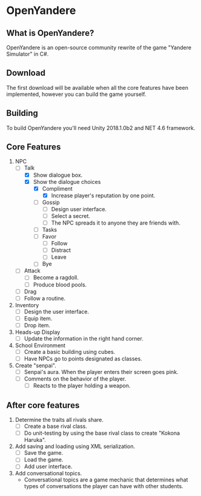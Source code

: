 # OpenYandere

## What is OpenYandere?

OpenYandere is an open-source community rewrite of the game "Yandere Simulator" in C#.

## Download

The first download will be available when all the core features have been implemented, however you can build the game yourself.

## Building

To build OpenYandere you'll need Unity 2018.1.0b2 and NET 4.6 framework.

## Core Features

1. NPC
	- [ ] Talk
		- [x] Show dialogue box.
		- [x] Show the dialogue choices
			- [x] Compliment
				- [x] Increase player's reputation by one point.
			- [ ] Gossip
				- [ ] Design user interface.
				- [ ] Select a secret.
				- [ ] The NPC spreads it to anyone they are friends with.
			- [ ] Tasks
			- [ ] Favor
				- [ ] Follow
				- [ ] Distract
				- [ ] Leave
			- [ ] Bye
		
	- [ ] Attack
		- [ ] Become a ragdoll.
		- [ ] Produce blood pools.
	- [ ] Drag
	- [ ] Follow a routine.

2. Inventory
	- [ ] Design the user interface.
	- [ ] Equip item.
	- [ ] Drop item.
	
3. Heads-up Display
	- [ ] Update the information in the right hand corner.
	
4. School Environment
	- [ ] Create a basic building using cubes.
	- [ ] Have NPCs go to points designated as classes.
	
5. Create "senpai".
	- [ ] Senpai's aura. When the player enters their screen goes pink.
	- [ ] Comments on the behavior of the player.
		- [ ] Reacts to the player holding a weapon.

## After core features

1. Determine the traits all rivals share.
	- [ ] Create a base rival class.
	- [ ] Do unit-testing by using the base rival class to create "Kokona Haruka".
	
2. Add saving and loading using XML serialization.
	- [ ] Save the game.
	- [ ] Load the game.
	- [ ] Add user interface.
	
3. Add conversational topics.
	- Conversational topics are a game mechanic that determines what types of conversations the player can have with other students. 
